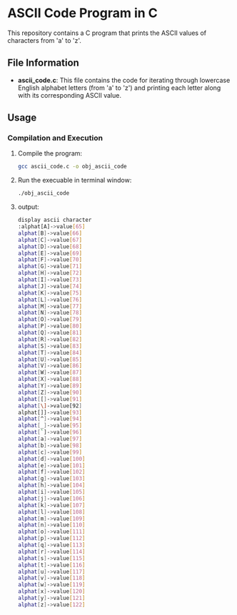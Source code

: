 # ASCII Code Program in C

This repository contains a C program that prints the ASCII values of characters from 'a' to 'z'.

## File Information

- **ascii_code.c**: This file contains the code for iterating through lowercase English alphabet letters (from 'a' to 'z') and printing each letter along with its corresponding ASCII value.

## Usage

### Compilation and Execution

1. Compile the program:
   ```bash
   gcc ascii_code.c -o obj_ascii_code
2. Run the execuable in terminal window:
   ```bash
   ./obj_ascii_code

3. output:
    ```bash
    display ascii character 
    :alphat[A]->value[65]
    alphat[B]->value[66]
    alphat[C]->value[67]
    alphat[D]->value[68]
    alphat[E]->value[69]
    alphat[F]->value[70]
    alphat[G]->value[71]
    alphat[H]->value[72]
    alphat[I]->value[73]
    alphat[J]->value[74]
    alphat[K]->value[75]
    alphat[L]->value[76]
    alphat[M]->value[77]
    alphat[N]->value[78]
    alphat[O]->value[79]
    alphat[P]->value[80]
    alphat[Q]->value[81]
    alphat[R]->value[82]
    alphat[S]->value[83]
    alphat[T]->value[84]
    alphat[U]->value[85]
    alphat[V]->value[86]
    alphat[W]->value[87]
    alphat[X]->value[88]
    alphat[Y]->value[89]
    alphat[Z]->value[90]
    alphat[[]->value[91]
    alphat[\]->value[92]
    alphat[]]->value[93]
    alphat[^]->value[94]
    alphat[_]->value[95]
    alphat[`]->value[96]
    alphat[a]->value[97]
    alphat[b]->value[98]
    alphat[c]->value[99]
    alphat[d]->value[100]
    alphat[e]->value[101]
    alphat[f]->value[102]
    alphat[g]->value[103]
    alphat[h]->value[104]
    alphat[i]->value[105]
    alphat[j]->value[106]
    alphat[k]->value[107]
    alphat[l]->value[108]
    alphat[m]->value[109]
    alphat[n]->value[110]
    alphat[o]->value[111]
    alphat[p]->value[112]
    alphat[q]->value[113]
    alphat[r]->value[114]
    alphat[s]->value[115]
    alphat[t]->value[116]
    alphat[u]->value[117]
    alphat[v]->value[118]
    alphat[w]->value[119]
    alphat[x]->value[120]
    alphat[y]->value[121]
    alphat[z]->value[122]
